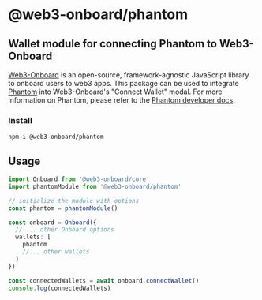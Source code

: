 # @web3-onboard/phantom

## Wallet module for connecting Phantom to Web3-Onboard

[Web3-Onboard](https://onboard.blocknative.com/) is an open-source, framework-agnostic JavaScript library to onboard users to web3 apps. This package can be used to integrate [Phantom](https://phantom.app/) into Web3-Onboard's "Connect Wallet" modal. For more information on Phantom, please refer to the [Phantom developer docs](https://docs.phantom.app/).

### Install

`npm i @web3-onboard/phantom`

## Usage

```typescript
import Onboard from '@web3-onboard/core'
import phantomModule from '@web3-onboard/phantom'

// initialize the module with options
const phantom = phantomModule()

const onboard = Onboard({
  // ... other Onboard options
  wallets: [
    phantom
    //... other wallets
  ]
})

const connectedWallets = await onboard.connectWallet()
console.log(connectedWallets)
```
